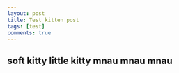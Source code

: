 ```yaml
---
layout: post
title: Test kitten post
tags: [test]
comments: true
---
```


## soft kitty little kitty mnau mnau mnau